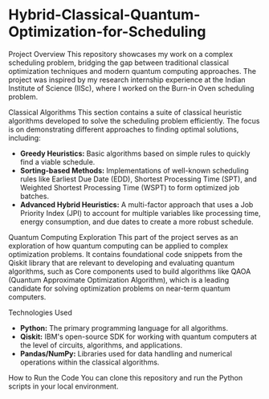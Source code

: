 # Hybrid-Classical-Quantum-Optimization-for-Scheduling

 Project Overview
This repository showcases my work on a complex scheduling problem, bridging the gap between traditional classical optimization techniques and modern quantum computing approaches. The project was inspired by my research internship experience at the Indian Institute of Science (IISc), where I worked on the Burn-in Oven scheduling problem.

Classical Algorithms
This section contains a suite of classical heuristic algorithms developed to solve the scheduling problem efficiently. The focus is on demonstrating different approaches to finding optimal solutions, including:
- **Greedy Heuristics:** Basic algorithms based on simple rules to quickly find a viable schedule.
- **Sorting-based Methods:** Implementations of well-known scheduling rules like Earliest Due Date (EDD), Shortest Processing Time (SPT), and Weighted Shortest Processing Time (WSPT) to form optimized job batches.
- **Advanced Hybrid Heuristics:** A multi-factor approach that uses a Job Priority Index (JPI) to account for multiple variables like processing time, energy consumption, and due dates to create a more robust schedule.

 Quantum Computing Exploration
This part of the project serves as an exploration of how quantum computing can be applied to complex optimization problems. It contains foundational code snippets from the Qiskit library that are relevant to developing and evaluating quantum algorithms, such as
 Core components used to build algorithms like QAOA (Quantum Approximate Optimization Algorithm), which is a leading candidate for solving optimization problems on near-term quantum computers.
 

 Technologies Used
- **Python:** The primary programming language for all algorithms.
- **Qiskit:** IBM's open-source SDK for working with quantum computers at the level of circuits, algorithms, and applications.
- **Pandas/NumPy:** Libraries used for data handling and numerical operations within the classical algorithms.

 How to Run the Code
You can clone this repository and run the Python scripts in your local environment.
